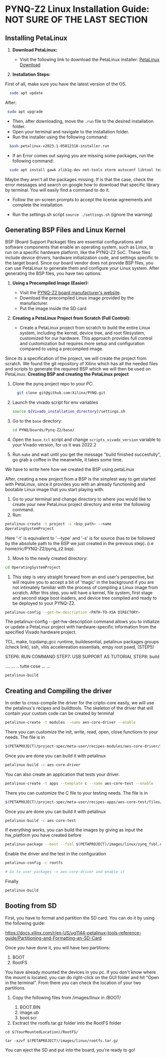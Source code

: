 # PYNQ-Z2 Linux Installation Guide: NOT SURE OF THE LAST SECTION

## Installing PetaLinux

1. **Download PetaLinux:**
   - Visit the following link to download the PetaLinux installer:
     [PetaLinux Download](https://www.xilinx.com/member/forms/download/xef.html?filename=petalinux-v2023.1-05012318-installer.run)

2. **Installation Steps:**

First of all, make sure you have the latest version of the OS.

```bash
  sudo apt update
```
After:
 ```bash
  sudo apt upgrade
```
- Then, after downloading, move the `.run` file to the desired installation folder.
- Open your terminal and navigate to the installation folder.
- Run the installer using the following command:
```bash
  bash petalinux-v2023.1-05012318-installer.run
```

- If an Error comes out saying you are missing some packages, run the following command:
```bash
  sudo apt install gawk zlib1g-dev net-tools xterm autoconf libtool texinfo gcc-multilib 
```
Maybe they aren't all the packages missing. If is that the case, check the error messages and search on google how to download that specific library by terminal. You will easily find a command to do it.

- Follow the on-screen prompts to accept the license agreements and complete the installation.

- Run the settings.sh script `source ./settings.sh` (ignore the warning)

## Generating BSP Files and Linux Kernel

BSP (Board Support Package) files are essential configurations and software components that enable an operating system, such as Linux, to run on a specific hardware platform, like the PYNQ-Z2 SoC. These files include device drivers, hardware initialization code, and settings specific to the target board.
Since our board vendor does not provide BSP files, you can use PetaLinux to generate them and configure your Linux system. After generating the BSP files, you have two options:

1. **Using a Precompiled Image (Easier):**
   - Visit the [PYNQ-Z2 board manufacturer's website](http://www.pynq.io/board.html).
   - Download the precompiled Linux image provided by the manufacturer.
   - Put the image inside the SD card

2. **Creating a PetaLinux Project from Scratch (Full Control):**
   -  Create a PetaLinux project from scratch to build the entire Linux system, including the kernel, device tree, and root filesystem, customized for our hardware. This approach provides full control and customization but requires more setup and configuration compared to using a precompiled image.


Since its a specification of the project, we  will create the project from scratch. We found the git repository of Xilinx which has all the needed files and scripts to generate the required BSP which we will then be used on PetaLinux.
**Creating BSP and creating the PetaLinux project**
1. Clone the pynq project repo to your PC:
   ```bash
     git clone git@github.com:Xilinx/PYNQ.git
2. Launch the vivado script for env variables

   ```bash
   source ${Vivado_installation_directory}/settings.sh
   ```
3. Go to the `base` directory:
   ```bash
   cd PYNQ/boards/Pynq-Z2/base/
   ```
4. Open the `base.tcl` script and change `scripts_vivado_version` variable to your Vivado version, for us it was 2022.2
5. Run `make` and wait until you get the message "build finished succesfully", go grab a coffee in the meanwhile, it takes some time.



We have to write here how we created the BSP using petaLinux

After, creating a new project from a BSP is the simplest way to get started with PetaLinux, since it provides you with an already functioning and bootable Linux image that you start playing with.
1. Go to your terminal and change directory to where you would like to create your new PetaLinux project directory and enter the following command.
2. Run:

```bash
petalinux-create -t project -s <bsp_path> --name 
OperatingSystemProject
```

Here '-t' is equivalent to '--type' and '-s' is for source (has to be followed by the absolute path to the BSP we just created in the previous step). (i.e home/ric/PYNQ-Z2/pynq_z2.bsp).

1. Move to the newly created directory:
```bash
cd OperatingSystemProject
```

1. This step is very straight forward from an end user's perspective, but will require you to accept a bit of 'magic' in the background if you are not intimately familiar with the process of compiling a Linux image from scratch. After this step, you will have a kernel, file system, first stage and second stage boot loaders, and device tree compiled and ready to be deployed to your PYNQ-Z2.

```bash
petalinux-config --get-hw-description <PATH-TO-XSA DIRECTORY>
```
The petalinux-config --get-hw-description command allows you to initialize or update a PetaLinux project with hardware-specific information from the specified Vivado hardware project.

TCL, make, tcpdamp,gcc runtime, buildesential, petalinux packages groups (check link), ssh, vitis accelereation essentials, empy root pswd,  (STEP5)

STEP6: RUN COMMAND
STEP7: USB SUPPORT AS TUTORIAL
STEP8: build
 
....
...
..
tutte cose
...
...


 ```bash
 petalinux-build
 ```

## Creating and Compiling the driver

In order to cross-compile the driver for the cripto-core easily, we will use the petalinux's recipes and buildtools. The skeleton of the driver that will contain your custom code can be created by terminal

```bash
petalinux-create -t modules --name aes-core-driver --enable
```
There you can customize the init, write, read, open, close functions to your needs. The file is in


```bash
$(PETAPROJECT)/project-spec/meta-user/recipes-modules/aes-core-driver/files/aes-core-driver.c
```

Once you are done you can build it with petalinux

```bash
petalinux-build -c aes-core-driver
```

You can also create an application that tests your driver. 

```bash
petalinux-create -t apps --template c --name aes-core-test --enable
```

There you can customize the C file to your testing needs. The file is in


```bash
$(PETAPROJECT)/project-spec/meta-user/recipes-apps/aes-core-test/files/aes-core-test.c
```
Once you are done you can build it with petalinux

```bash
petalinux-build -c aes-core-test
```

If everything works, you can build the images by giving as input the hw_platform you have created before

```bash
petalinux-package --boot --fsbl $(PETAPROJECT)/images/linux/zynq_fsbl.elf --fpga $(VIVADO-HW-PATH)/hw_platform_300923/hw_platform/hw_platform.runs/impl_1/hw_platform_wrapper.bit --uboot --force
```

Enable the driver and the test in the configuration

```bash
petalinux-config -c rootfs

# Go to user packages -> aes-core-driver and enable it
```


Finally

```bash
petalinux-build
```


## Booting from SD

First, you have to format and partition the SD card. You can do it by using the following guide:

https://docs.xilinx.com/r/en-US/ug1144-petalinux-tools-reference-guide/Partitioning-and-Formatting-an-SD-Card

Once you have done it, you will have two partitions:
1. BOOT
2. RootFS

You have already mounted the devices in you pc. If you don't know where the mount is located, you can do right-click on the GUI folder and hit "Open in the terminal". From there you can check the location of your two partitions.

1. Copy the following files from <PETAPROJECT>/images/linux in /BOOT/
   1. BOOT.BIN
   2. image.ub
   3. boot.scr
2. Exctract the rootfs.tar.gz folder into the RootFS folder
```bash22
cd $(YourMountedLocation)/RootFS/

tar -xzvf $(PETAPROJECT)/images/linux/rootfs.tar.gz
```

You can eject the SD and put into the board, you're ready to go!
